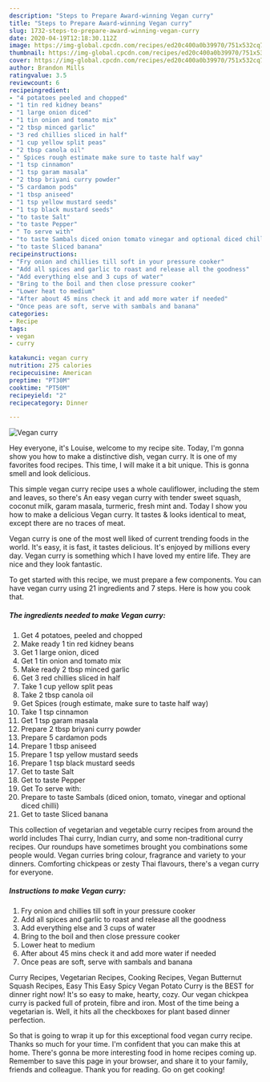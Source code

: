 ```yaml
---
description: "Steps to Prepare Award-winning Vegan curry"
title: "Steps to Prepare Award-winning Vegan curry"
slug: 1732-steps-to-prepare-award-winning-vegan-curry
date: 2020-04-19T12:18:30.112Z
image: https://img-global.cpcdn.com/recipes/ed20c400a0b39970/751x532cq70/vegan-curry-recipe-main-photo.jpg
thumbnail: https://img-global.cpcdn.com/recipes/ed20c400a0b39970/751x532cq70/vegan-curry-recipe-main-photo.jpg
cover: https://img-global.cpcdn.com/recipes/ed20c400a0b39970/751x532cq70/vegan-curry-recipe-main-photo.jpg
author: Brandon Mills
ratingvalue: 3.5
reviewcount: 6
recipeingredient:
- "4 potatoes peeled and chopped"
- "1 tin red kidney beans"
- "1 large onion diced"
- "1 tin onion and tomato mix"
- "2 tbsp minced garlic"
- "3 red chillies sliced in half"
- "1 cup yellow split peas"
- "2 tbsp canola oil"
- " Spices rough estimate make sure to taste half way"
- "1 tsp cinnamon"
- "1 tsp garam masala"
- "2 tbsp briyani curry powder"
- "5 cardamon pods"
- "1 tbsp aniseed"
- "1 tsp yellow mustard seeds"
- "1 tsp black mustard seeds"
- "to taste Salt"
- "to taste Pepper"
- " To serve with"
- "to taste Sambals diced onion tomato vinegar and optional diced chilli"
- "to taste Sliced banana"
recipeinstructions:
- "Fry onion and chillies till soft in your pressure cooker"
- "Add all spices and garlic to roast and release all the goodness"
- "Add everything else and 3 cups of water"
- "Bring to the boil and then close pressure cooker"
- "Lower heat to medium"
- "After about 45 mins check it and add more water if needed"
- "Once peas are soft, serve with sambals and banana"
categories:
- Recipe
tags:
- vegan
- curry

katakunci: vegan curry 
nutrition: 275 calories
recipecuisine: American
preptime: "PT30M"
cooktime: "PT50M"
recipeyield: "2"
recipecategory: Dinner

---
```



![Vegan curry](https://img-global.cpcdn.com/recipes/ed20c400a0b39970/751x532cq70/vegan-curry-recipe-main-photo.jpg)

Hey everyone, it's Louise, welcome to my recipe site. Today, I'm gonna show you how to make a distinctive dish, vegan curry. It is one of my favorites food recipes. This time, I will make it a bit unique. This is gonna smell and look delicious.

This simple vegan curry recipe uses a whole cauliflower, including the stem and leaves, so there&#39;s An easy vegan curry with tender sweet squash, coconut milk, garam masala, turmeric, fresh mint and. Today I show you how to make a delicious Vegan curry. It tastes &amp; looks identical to meat, except there are no traces of meat.

Vegan curry is one of the most well liked of current trending foods in the world. It's easy, it is fast, it tastes delicious. It's enjoyed by millions every day. Vegan curry is something which I have loved my entire life. They are nice and they look fantastic.


To get started with this recipe, we must prepare a few components. You can have vegan curry using 21 ingredients and 7 steps. Here is how you cook that.

<!--inarticleads1-->

##### The ingredients needed to make Vegan curry:

1. Get 4 potatoes, peeled and chopped
1. Make ready 1 tin red kidney beans
1. Get 1 large onion, diced
1. Get 1 tin onion and tomato mix
1. Make ready 2 tbsp minced garlic
1. Get 3 red chillies sliced in half
1. Take 1 cup yellow split peas
1. Take 2 tbsp canola oil
1. Get  Spices (rough estimate, make sure to taste half way)
1. Take 1 tsp cinnamon
1. Get 1 tsp garam masala
1. Prepare 2 tbsp briyani curry powder
1. Prepare 5 cardamon pods
1. Prepare 1 tbsp aniseed
1. Prepare 1 tsp yellow mustard seeds
1. Prepare 1 tsp black mustard seeds
1. Get to taste Salt
1. Get to taste Pepper
1. Get  To serve with:
1. Prepare to taste Sambals (diced onion, tomato, vinegar and optional diced chilli)
1. Get to taste Sliced banana


This collection of vegetarian and vegetable curry recipes from around the world includes Thai curry, Indian curry, and some non-traditional curry recipes. Our roundups have sometimes brought you combinations some people would. Vegan curries bring colour, fragrance and variety to your dinners. Comforting chickpeas or zesty Thai flavours, there&#39;s a vegan curry for everyone. 

<!--inarticleads2-->

##### Instructions to make Vegan curry:

1. Fry onion and chillies till soft in your pressure cooker
1. Add all spices and garlic to roast and release all the goodness
1. Add everything else and 3 cups of water
1. Bring to the boil and then close pressure cooker
1. Lower heat to medium
1. After about 45 mins check it and add more water if needed
1. Once peas are soft, serve with sambals and banana


Curry Recipes, Vegetarian Recipes, Cooking Recipes, Vegan Butternut Squash Recipes, Easy This Easy Spicy Vegan Potato Curry is the BEST for dinner right now! It&#39;s so easy to make, hearty, cozy. Our vegan chickpea curry is packed full of protein, fibre and iron. Most of the time being a vegetarian is. Well, it hits all the checkboxes for plant based dinner perfection. 

So that is going to wrap it up for this exceptional food vegan curry recipe. Thanks so much for your time. I'm confident that you can make this at home. There's gonna be more interesting food in home recipes coming up. Remember to save this page in your browser, and share it to your family, friends and colleague. Thank you for reading. Go on get cooking!
